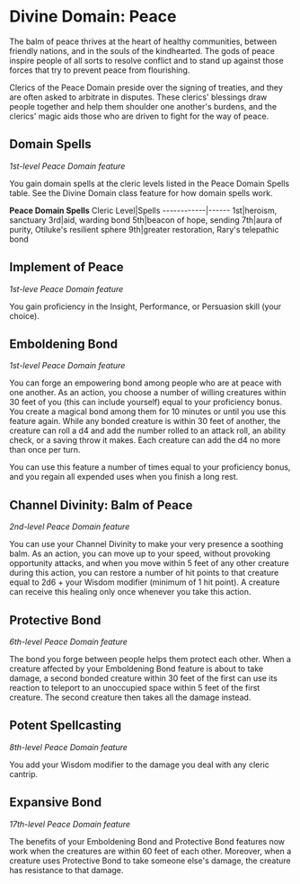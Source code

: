 # Divine Domain: Peace
The balm of peace thrives at the heart of healthy communities, between friendly nations, and in the souls of the kindhearted. The gods of peace inspire people of all sorts to resolve conflict and to stand up against those forces that try to prevent peace from flourishing.

Clerics of the Peace Domain preside over the signing of treaties, and they are often asked to arbitrate in disputes. These clerics' blessings draw people together and help them shoulder one another's burdens, and the clerics' magic aids those who are driven to fight for the way of peace.

## Domain Spells
*1st-level Peace Domain feature*

You gain domain spells at the cleric levels listed in the Peace Domain Spells table. See the Divine Domain class feature for how domain spells work.

**Peace Domain Spells**
Cleric Level|Spells
------------|------
1st|heroism, sanctuary
3rd|aid, warding bond
5th|beacon of hope, sending
7th|aura of purity, Otiluke's resilient sphere
9th|greater restoration, Rary's telepathic bond

## Implement of Peace
*1st-leve Peace Domain feature*

You gain proficiency in the Insight, Performance, or Persuasion skill (your choice).

## Emboldening Bond
*1st-level Peace Domain feature*

You can forge an empowering bond among people who are at peace with one another. As an action, you choose a number of willing creatures within 30 feet of you (this can include yourself) equal to your proficiency bonus. You create a magical bond among them for 10 minutes or until you use this feature again. While any bonded creature is within 30 feet of another, the creature can roll a d4 and add the number rolled to an attack roll, an ability check, or a saving throw it makes. Each creature can add the d4 no more than once per turn.

You can use this feature a number of times equal to your proficiency bonus, and you regain all expended uses when you finish a long rest.

## Channel Divinity: Balm of Peace
*2nd-level Peace Domain feature*

You can use your Channel Divinity to make your very presence a soothing balm. As an action, you can move up to your speed, without provoking opportunity attacks, and when you move within 5 feet of any other creature during this action, you can restore a number of hit points to that creature equal to 2d6 + your Wisdom modifier (minimum of 1 hit point). A creature can receive this healing only once whenever you take this action.

## Protective Bond
*6th-level Peace Domain feature*

The bond you forge between people helps them protect each other. When a creature affected by your Emboldening Bond feature is about to take damage, a second bonded creature within 30 feet of the first can use its reaction to teleport to an unoccupied space within 5 feet of the first creature. The second creature then takes all the damage instead.

## Potent Spellcasting
*8th-level Peace Domain feature*

You add your Wisdom modifier to the damage you deal with any cleric cantrip.

## Expansive Bond
*17th-level Peace Domain feature*

The benefits of your Emboldening Bond and Protective Bond features now work when the creatures are within 60 feet of each other. Moreover, when a creature uses Protective Bond to take someone else's damage, the creature has resistance to that damage.
